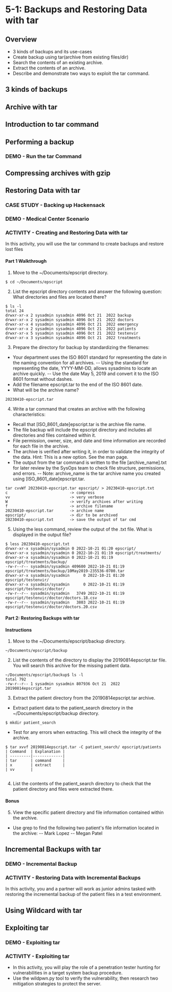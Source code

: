 # 5-1: Backups and Restoring Data with tar

## Overview
- 3 kinds of backups and its use-cases
- Create backup using tar(archive from existing files/dir)
- Search the contents of an existing archive.
- Extract the contents of an archive.
- Describe and demonstrate two ways to exploit the tar command.


## 3 kinds of backups

## Archive with tar

## Introduction to tar command

## Performing a backup

### DEMO - Run the tar Command

## Compressing archives with gzip

## Restoring Data with tar

### CASE STUDY - Backing up Hackensack

### DEMO - Medical Center Scenario

### ACTIVITY - Creating and Restoring Data with tar
In this activity, you will use the tar command to create backups and restore lost files

#### Part 1 Walkthrough
1. Move to the ~/Documents/epscript directory.
```
$ cd ~/Documents/epscript
```

2. List the epscript directory contents and answer the following question:
What directories and files are located there?
```
$ ls -l
total 24
drwxr-xr-x 2 sysadmin sysadmin 4096 Oct 21  2022 backup
drwxr-xr-x 2 sysadmin sysadmin 4096 Oct 21  2022 doctors
drwxr-xr-x 4 sysadmin sysadmin 4096 Oct 21  2022 emergency
drwxr-xr-x 2 sysadmin sysadmin 4096 Oct 21  2022 patients
drwxr-xr-x 5 sysadmin sysadmin 4096 Oct 21  2022 testenvir
drwxr-xr-x 3 sysadmin sysadmin 4096 Oct 21  2022 treatments
```

3. Prepare the directory for backup by standardizing the filenames:
- Your department uses the ISO 8601 standard for representing the date in the naming convention for all archives.
-- Using the standard for representing the date, YYYY-MM-DD, allows sysadmins to locate an archive quickly.
-- Use the date May 5, 2019 and convert it to the ISO 8601 format without dashes.
- Add the filename epscript.tar to the end of the ISO 8601 date.
- What will be the archive name?
```
20230410-epscript.tar
```

4. Write a tar command that creates an archive with the following characteristics:
- Recall that [ISO_8601_date]epscript.tar is the archive file name.
- The file backup will include the epscript directory and includes all directories and files contained within it.
- File permission, owner, size, and date and time information are recorded for each file in the archive.
- The archive is verified after writing it, in order to validate the integrity of the data. Hint: This is a new option. See the man page.
- The output from the tar command is written to the file [archive_name].txt for later review by the SysOps team to check file structure, permissions, and errors.
-- Note: archive_name is the tar archive name you created using [ISO_8601_date]epscript.tar.
```
tar cvvWf 20230410-epscript.tar epscript/ > 20230410-epscript.txt
c                           -> compress
vv                          -> very verbose
W                           -> verify archives after writing
f                           -> archive filename
20230410-epscript.tar       -> archive name
epscript/                   -> dir to be archived
20230410-epscript.txt       -> save the output of tar cmd
```

5. Using the less command, review the output of the .txt file. What is displayed in the output file?
```
$ less 20230410-epscript.txt
drwxr-xr-x sysadmin/sysadmin 0 2022-10-21 01:20 epscript/
drwxr-xr-x sysadmin/sysadmin 0 2022-10-21 01:19 epscript/treatments/
drwxr-xr-x sysadmin/sysadmin 0 2022-10-21 01:19 epscript/treatments/backup/
-rw-r--r-- sysadmin/sysadmin 409600 2022-10-21 01:19 epscript/treatments/backup/10May2019-235536-0700.tar
drwxr-xr-x sysadmin/sysadmin      0 2022-10-21 01:20 epscript/testenvir/
drwxr-xr-x sysadmin/sysadmin      0 2022-10-21 01:19 epscript/testenvir/doctor/
-rw-r--r-- sysadmin/sysadmin   3749 2022-10-21 01:19 epscript/testenvir/doctor/doctors.18.csv
-rw-r--r-- sysadmin/sysadmin   3803 2022-10-21 01:19 epscript/testenvir/doctor/doctors.20.csv

```

#### Part 2: Restoring Backups with tar
#### Instructions

1. Move to the ~/Documents/epscript/backup directory.
```
~/Documents/epscript/backup
```
2. List the contents of the directory to display the 20190814epscript.tar file. You will search this archive for the missing patient data.
```
~/Documents/epscript/backup$ ls -l
total 792
-rw-r--r-- 1 sysadmin sysadmin 807936 Oct 21  2022 20190814epscript.tar

```

3. Extract the patient directory from the 20190814epscript.tar archive.
- Extract patient data to the patient_search directory in the ~/Documents/epscript/backup directory.
```
$ mkdir patient_search
```
- Test for any errors when extracting. This will check the integrity of the archive.
```
$ tar xvvf 20190814epscript.tar -C patient_search/ epscript/patients
| Command  | Explanation | 
| ---------|-------------|
| tar      | command     |
| x        | extract     |
| vv       |


```

4. List the contents of the patient_search directory to check that the patient directory and files were extracted there.

#### Bonus
5. View the specific patient directory and file information contained within the archive.
- Use grep to find the following two patient's file information located in the archive:
-- Mark Lopez
-- Megan Patel




## Incremental Backups with tar

### DEMO -  Incremental Backup

### ACTIVITY - Restoring Data with Incremental Backups
In this activity, you and a partner will work as junior admins tasked with restoring the incremental backup of the patient files in a test environment. 


## Using Wildcard with tar

## Exploiting tar

### DEMO - Exploiting tar

### ACTIVITY - Exploiting tar
- In this activity, you will play the role of a penetration tester hunting for vulnerabilities in a target system backup procedure.
- Use the wildpwn.py tool to verify the vulnerability, then research two mitigation strategies to protect the server. 















